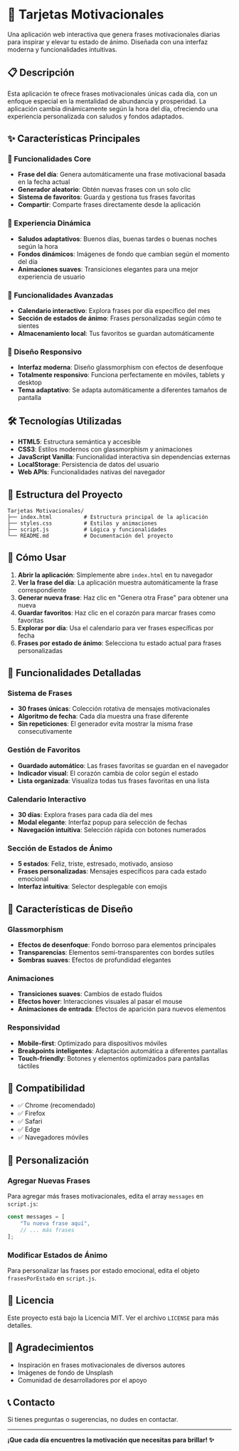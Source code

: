 # 🌟 Tarjetas Motivacionales

Una aplicación web interactiva que genera frases motivacionales diarias para inspirar y elevar tu estado de ánimo. Diseñada con una interfaz moderna y funcionalidades intuitivas.

## 📋 Descripción

Esta aplicación te ofrece frases motivacionales únicas cada día, con un enfoque especial en la mentalidad de abundancia y prosperidad. La aplicación cambia dinámicamente según la hora del día, ofreciendo una experiencia personalizada con saludos y fondos adaptados.

## ✨ Características Principales

### 🎯 Funcionalidades Core
- **Frase del día**: Genera automáticamente una frase motivacional basada en la fecha actual
- **Generador aleatorio**: Obtén nuevas frases con un solo clic
- **Sistema de favoritos**: Guarda y gestiona tus frases favoritas
- **Compartir**: Comparte frases directamente desde la aplicación

### 🌅 Experiencia Dinámica
- **Saludos adaptativos**: Buenos días, buenas tardes o buenas noches según la hora
- **Fondos dinámicos**: Imágenes de fondo que cambian según el momento del día
- **Animaciones suaves**: Transiciones elegantes para una mejor experiencia de usuario

### 📅 Funcionalidades Avanzadas
- **Calendario interactivo**: Explora frases por día específico del mes
- **Sección de estados de ánimo**: Frases personalizadas según cómo te sientes
- **Almacenamiento local**: Tus favoritos se guardan automáticamente

### 🎨 Diseño Responsivo
- **Interfaz moderna**: Diseño glassmorphism con efectos de desenfoque
- **Totalmente responsivo**: Funciona perfectamente en móviles, tablets y desktop
- **Tema adaptativo**: Se adapta automáticamente a diferentes tamaños de pantalla

## 🛠️ Tecnologías Utilizadas

- **HTML5**: Estructura semántica y accesible
- **CSS3**: Estilos modernos con glassmorphism y animaciones
- **JavaScript Vanilla**: Funcionalidad interactiva sin dependencias externas
- **LocalStorage**: Persistencia de datos del usuario
- **Web APIs**: Funcionalidades nativas del navegador

## 📁 Estructura del Proyecto

```
Tarjetas Motivacionales/
├── index.html          # Estructura principal de la aplicación
├── styles.css          # Estilos y animaciones
├── script.js           # Lógica y funcionalidades
└── README.md           # Documentación del proyecto
```

## 🚀 Cómo Usar

1. **Abrir la aplicación**: Simplemente abre `index.html` en tu navegador
2. **Ver la frase del día**: La aplicación muestra automáticamente la frase correspondiente
3. **Generar nueva frase**: Haz clic en "Genera otra Frase" para obtener una nueva
4. **Guardar favoritos**: Haz clic en el corazón para marcar frases como favoritas
5. **Explorar por día**: Usa el calendario para ver frases específicas por fecha
6. **Frases por estado de ánimo**: Selecciona tu estado actual para frases personalizadas

## 🎯 Funcionalidades Detalladas

### Sistema de Frases
- **30 frases únicas**: Colección rotativa de mensajes motivacionales
- **Algoritmo de fecha**: Cada día muestra una frase diferente
- **Sin repeticiones**: El generador evita mostrar la misma frase consecutivamente

### Gestión de Favoritos
- **Guardado automático**: Las frases favoritas se guardan en el navegador
- **Indicador visual**: El corazón cambia de color según el estado
- **Lista organizada**: Visualiza todas tus frases favoritas en una lista

### Calendario Interactivo
- **30 días**: Explora frases para cada día del mes
- **Modal elegante**: Interfaz popup para selección de fechas
- **Navegación intuitiva**: Selección rápida con botones numerados

### Sección de Estados de Ánimo
- **5 estados**: Feliz, triste, estresado, motivado, ansioso
- **Frases personalizadas**: Mensajes específicos para cada estado emocional
- **Interfaz intuitiva**: Selector desplegable con emojis

## 🎨 Características de Diseño

### Glassmorphism
- **Efectos de desenfoque**: Fondo borroso para elementos principales
- **Transparencias**: Elementos semi-transparentes con bordes sutiles
- **Sombras suaves**: Efectos de profundidad elegantes

### Animaciones
- **Transiciones suaves**: Cambios de estado fluidos
- **Efectos hover**: Interacciones visuales al pasar el mouse
- **Animaciones de entrada**: Efectos de aparición para nuevos elementos

### Responsividad
- **Mobile-first**: Optimizado para dispositivos móviles
- **Breakpoints inteligentes**: Adaptación automática a diferentes pantallas
- **Touch-friendly**: Botones y elementos optimizados para pantallas táctiles

## 📱 Compatibilidad

- ✅ Chrome (recomendado)
- ✅ Firefox
- ✅ Safari
- ✅ Edge
- ✅ Navegadores móviles

## 🔧 Personalización

### Agregar Nuevas Frases
Para agregar más frases motivacionales, edita el array `messages` en `script.js`:

```javascript
const messages = [
    "Tu nueva frase aquí",
    // ... más frases
];
```

### Modificar Estados de Ánimo
Para personalizar las frases por estado emocional, edita el objeto `frasesPorEstado` en `script.js`.

## 📄 Licencia

Este proyecto está bajo la Licencia MIT. Ver el archivo `LICENSE` para más detalles.

## 🙏 Agradecimientos

- Inspiración en frases motivacionales de diversos autores
- Imágenes de fondo de Unsplash
- Comunidad de desarrolladores por el apoyo

## 📞 Contacto

Si tienes preguntas o sugerencias, no dudes en contactar.

---

**¡Que cada día encuentres la motivación que necesitas para brillar! ✨** 